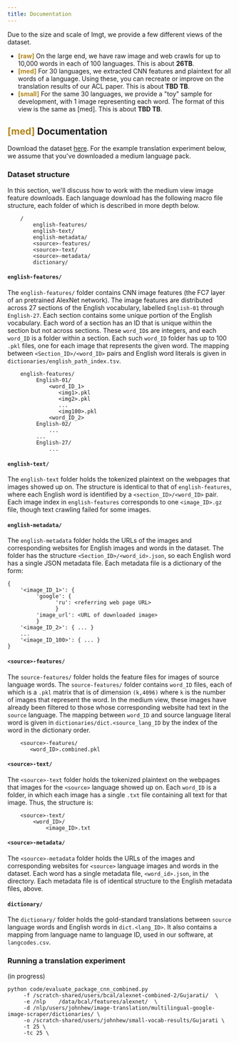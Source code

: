 ```yaml
---
title: Documentation
---
```


Due to the size and scale of Imgt, we provide a few different views of the dataset.

 - **<span style="color:#B08519">[raw]</span>** On the large end, we have raw image and web crawls for up to 10,000 words in each of 100 languages.
This is about **26TB**. 
 - **<span style="color:#B08519">[med]</span>** For 30 languages, we extracted CNN features and plaintext for all words of a language. Using these, you can recreate or improve on the translation results of our ACL paper. This is about **TBD TB**.
 - **<span style="color:#B08519">[small]</span>** For the same 30 languages, we provide a "toy" sample for development, with 1 image representing each word. The format of this view is the same as \[med\]. This is about **TBD TB**.



## **<span style="color:#B08519">[med]</span>** Documentation

Download the dataset [here](downloads.html).
For the example translation experiment below, we assume that you've downloaded a medium language pack.

### Dataset structure

In this section, we'll discuss how to work with the medium view image feature downloads.
Each language download has the following macro file structure, each folder of which is described in more depth below.

```
    /
        english-features/
        english-text/
        english-metadata/
        <source>-features/
        <source>-text/
        <source>-metadata/
        dictionary/
```

####  `english-features/`

The `english-features/` folder contains CNN image features (the FC7 layer of an pretrained AlexNet network).
The image features are distributed across 27 sections of the English vocabulary, labelled `English-01` through `English-27`.
Each section contains some unique portion of the English vocabulary.
Each word of a section has an ID that is unique within the section but not across sections. These `word_ID`s are integers, and each `word_ID` is a folder within a section.
Each such `word_ID` folder has up to 100 `.pkl` files, one for each image that represents the given word.
The mapping between `<Section_ID>/<word_ID>` pairs and English word literals is given in `dictionaries/english_path_index.tsv`.

```
    english-features/
         English-01/
             <word_ID_1>
                <img1>.pkl
                <img2>.pkl
                ...
                <img100>.pkl
             <word_ID_2>
         English-02/
             ...
         ...
         English-27/
             ...
```

#### `english-text/`
The `english-text` folder holds the tokenized plaintext on the webpages that images showed up on.
The structure is identical to that of `english-features`, where each English word is identified by a `<section_ID>/<word_ID>` pair.
Each image index in `english-features` corresponds to one `<image_ID>.gz` file, though text crawling failed for some images.

#### `english-metadata/`
The `english-metadata` folder holds the URLs of the images and corresponding websites for English images and words in the dataset.
The folder has the structure `<Section_ID>/<word_id>.json`, so each English word has a single JSON metadata file.
Each metadata file is a dictionary of the form:
```
{
    '<image_ID_1>': {
         'google': {
               'ru': <referring web page URL>
               }
         'image_url': <URL of downloaded image>
         }
    '<image_ID_2>': { ... }
    ...
    '<image_ID_100>': { ... }
}
```
     
         

#### `<source>-features/`

The `source-features/` folder holds the feature files for images of source language words.
The `source-features/` folder contains `word_ID` files, each of which is a `.pkl` matrix that is of dimension `(k,4096)` where `k` is the number of images that represent the word.
In the medium view, these images have already been filtered to those whose corresponding website had text in the `source` language.
The mapping between `word_ID` and source language literal word is given in `dictionaries/dict.<source_lang_ID` by the index of the word in the dictionary order.

```
    <source>-features/
       <word_ID>.combined.pkl
```

#### `<source>-text/`
The `<source>-text` folder holds the tokenized plaintext on the webpages that images for the `<source>` language showed up on.
Each `word_ID` is a folder, in which each image has a single `.txt` file containing all text for that image.
Thus, the structure is:
```
    <source>-text/
        <word_ID>/
            <image_ID>.txt
```

#### `<source>-metadata/`
The `<source>-metadata` folder holds the URLs of the images and corresponding websites for `<source>` language images and words in the dataset.
Each word has a single metadata file, `<word_id>.json`, in the directory.
Each metadata file is of identical structure to the English metadata files, above.


#### `dictionary/`
The `dictionary/` folder holds the gold-standard translations between `source` language words and English words in `dict.<lang_ID>`. It also contains a mapping from language name to language ID, used in our software, at `langcodes.csv`.


### Running a translation experiment

(in progress)

```
python code/evaluate_package_cnn_combined.py 
     -f /scratch-shared/users/bcal/alexnet-combined-2/Gujarati/  \
     -e /nlp    /data/bcal/features/alexnet/  \
     -d /nlp/users/johnhew/image-translation/multilingual-google-image-scraper/dictionaries/ \
     -o /scratch-shared/users/johnhew/small-vocab-results/Gujarati \
     -t 25 \
     -tc 25 \
```
